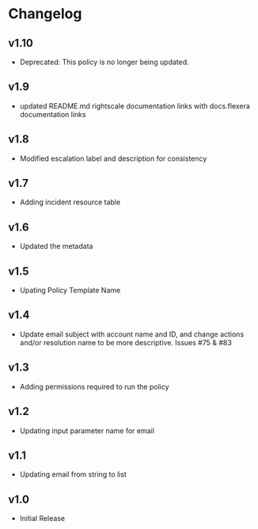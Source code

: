 # Changelog

## v1.10

- Deprecated: This policy is no longer being updated.

## v1.9

- updated README.md rightscale documentation links with docs.flexera documentation links

## v1.8

- Modified escalation label and description for consistency

## v1.7

- Adding incident resource table

## v1.6

- Updated the metadata

## v1.5

- Upating Policy Template Name

## v1.4

- Update email subject with account name and ID, and change actions and/or resolution name to be more descriptive. Issues #75 & #83

## v1.3

- Adding permissions required to run the policy

## v1.2

- Updating input parameter name for email

## v1.1

- Updating email from string to list

## v1.0

- Initial Release
